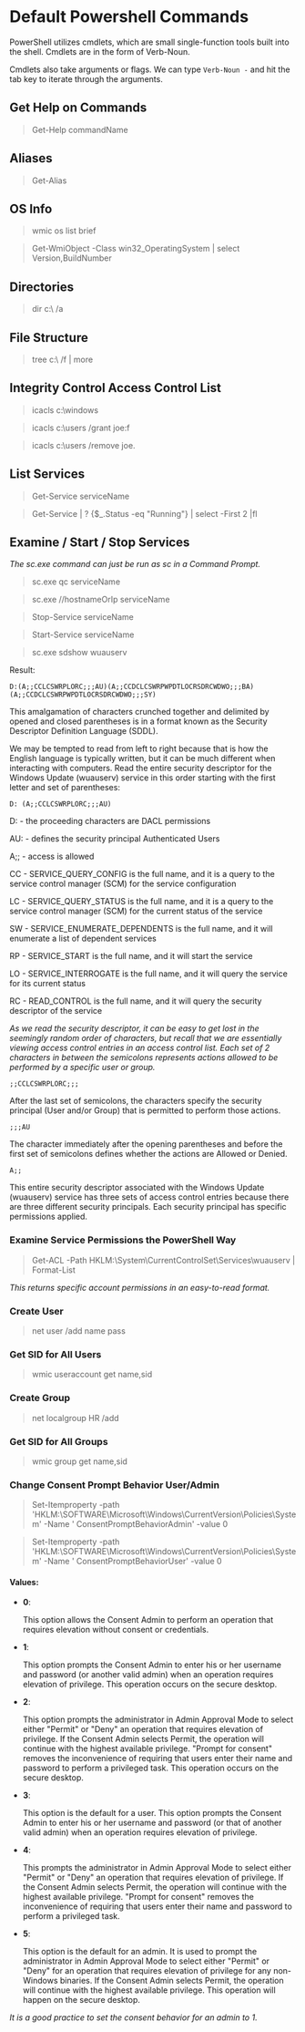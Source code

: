 # Default Powershell Commands

PowerShell utilizes cmdlets, which are small single-function tools built into the shell.
Cmdlets are in the form of Verb-Noun.

Cmdlets also take arguments or flags. We can type `Verb-Noun -` and hit the tab key to iterate through the arguments.

## Get Help on Commands

> Get-Help commandName

## Aliases

> Get-Alias

## OS Info

> wmic os list brief

> Get-WmiObject -Class win32_OperatingSystem | select Version,BuildNumber

## Directories

> dir c:\ /a

## File Structure

> tree c:\ /f | more

## Integrity Control Access Control List

> icacls c:\windows

> icacls c:\users /grant joe:f

> icacls c:\users /remove joe.

## List Services

> Get-Service serviceName

> Get-Service | ? {$_.Status -eq "Running"} | select -First 2 |fl

## Examine / Start / Stop Services

_The sc.exe command can just be run as sc in a Command Prompt._

> sc.exe qc serviceName

> sc.exe //hostnameOrIp serviceName

> Stop-Service serviceName

> Start-Service serviceName

> sc.exe sdshow wuauserv

Result:

```
D:(A;;CCLCSWRPLORC;;;AU)(A;;CCDCLCSWRPWPDTLOCRSDRCWDWO;;;BA)(A;;CCDCLCSWRPWPDTLOCRSDRCWDWO;;;SY)
```

This amalgamation of characters crunched together and delimited by opened and closed parentheses is in a format known as
the Security Descriptor Definition Language (SDDL).

We may be tempted to read from left to right because that is how the English language is typically written,
but it can be much different when interacting with computers. Read the entire security descriptor for the
Windows Update (wuauserv) service in this order starting with the first letter and set of parentheses:

```
D: (A;;CCLCSWRPLORC;;;AU)
```

D: - the proceeding characters are DACL permissions

AU: - defines the security principal Authenticated Users

A;; - access is allowed

CC - SERVICE_QUERY_CONFIG is the full name, and it is a query to the service control manager (SCM) for the service
configuration

LC - SERVICE_QUERY_STATUS is the full name, and it is a query to the service control manager (SCM) for the current
status of the service

SW - SERVICE_ENUMERATE_DEPENDENTS is the full name, and it will enumerate a list of dependent services

RP - SERVICE_START is the full name, and it will start the service

LO - SERVICE_INTERROGATE is the full name, and it will query the service for its current status

RC - READ_CONTROL is the full name, and it will query the security descriptor of the service

_As we read the security descriptor, it can be easy to get lost in the seemingly random order of characters, but recall
that we are essentially viewing access control entries in an access control list. Each set of 2 characters in between
the semicolons represents actions allowed to be performed by a specific user or group._

```
;;CCLCSWRPLORC;;;
```

After the last set of semicolons, the characters specify the security principal (User and/or Group) that is permitted
to perform those actions.

```
;;;AU
```

The character immediately after the opening parentheses and before the first set of semicolons defines whether the
actions are Allowed or Denied.

```
A;;
```

This entire security descriptor associated with the Windows Update (wuauserv) service has three sets of access control
entries because there are three different security principals. Each security principal has specific permissions applied.

### Examine Service Permissions the PowerShell Way

> Get-ACL -Path HKLM:\System\CurrentControlSet\Services\wuauserv | Format-List

_This returns specific account permissions in an easy-to-read format._

### Create User

> net user /add name pass

### Get SID for All Users

> wmic useraccount get name,sid

### Create Group

> net localgroup HR /add

### Get SID for All Groups

> wmic group get name,sid

### Change Consent Prompt Behavior User/Admin

> Set-Itemproperty -path 'HKLM:\SOFTWARE\Microsoft\Windows\CurrentVersion\Policies\System' -Name '
> ConsentPromptBehaviorAdmin' -value 0

> Set-Itemproperty -path 'HKLM:\SOFTWARE\Microsoft\Windows\CurrentVersion\Policies\System' -Name '
> ConsentPromptBehaviorUser' -value 0

#### Values:

- **0**:

  This option allows the Consent Admin to perform an operation that requires elevation without consent or credentials.

- **1**:

  This option prompts the Consent Admin to enter his or her username and password (or another valid admin) when an
  operation requires elevation of privilege. This operation occurs on the secure desktop.

- **2**:

  This option prompts the administrator in Admin Approval Mode to select either "Permit" or "Deny" an operation that
  requires elevation of privilege. If the Consent Admin selects Permit, the operation will continue with the highest
  available privilege. "Prompt for consent" removes the inconvenience of requiring that users enter their name and
  password to perform a privileged task. This operation occurs on the secure desktop.

- **3**:

  This option is the default for a user. This option prompts the Consent Admin to enter his or her username and password (or that of another valid admin) when
  an operation requires elevation of privilege.

- **4**:

  This prompts the administrator in Admin Approval Mode to select either "Permit" or "Deny" an operation that requires
  elevation of privilege. If the Consent Admin selects Permit, the operation will continue with the highest available
  privilege. "Prompt for consent" removes the inconvenience of requiring that users enter their name and password to
  perform a privileged task.

- **5**:

  This option is the default for an admin. It is used to prompt the administrator in Admin Approval Mode to select either "Permit"
  or "Deny" for an operation that requires elevation of privilege for any non-Windows binaries. If the Consent Admin
  selects Permit, the operation will continue with the highest available privilege. This operation will happen on the
  secure desktop.

_It is a good practice to set the consent behavior for an admin to 1._